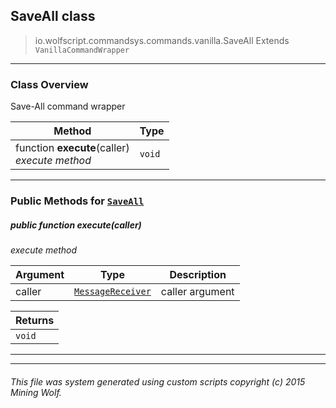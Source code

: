 ## SaveAll __class__

>io.wolfscript.commandsys.commands.vanilla.SaveAll
>Extends `VanillaCommandWrapper`

---

### Class Overview

Save-All command wrapper

Method | Type   
--- | :--- 
 function __execute__(caller) <br> _execute method_ | `void`



---


### Public Methods for [`SaveAll`](SaveAll.md)

##### <a id='execute'></a>public  function __execute__(caller)

_execute method_

Argument | Type | Description  
--- | --- | --- 
caller | [`MessageReceiver`](..\..\..\chat\MessageReceiver.md) | caller argument

Returns | 
--- | 
`void` |


---
---


###### This file was system generated using custom scripts copyright (c) 2015 Mining Wolf.
	

